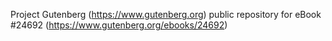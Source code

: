 Project Gutenberg (https://www.gutenberg.org) public repository for eBook #24692 (https://www.gutenberg.org/ebooks/24692)
